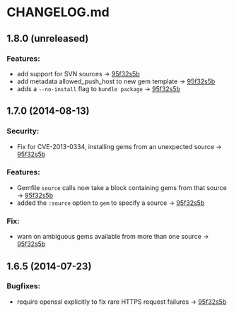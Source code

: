 # CHANGELOG.md

## 1.8.0 (unreleased)

### Features:

  - add support for SVN sources -> [95f32s5b](http://www.google.com)
  - add metadata allowed_push_host to new gem template -> [95f32s5b](http://www.google.com)
  - adds a `--no-install` flag to `bundle package` -> [95f32s5b](http://www.google.com)

## 1.7.0 (2014-08-13)

### Security:

  - Fix for CVE-2013-0334, installing gems from an unexpected source -> [95f32s5b](http://www.google.com)

### Features:

  - Gemfile `source` calls now take a block containing gems from that source -> [95f32s5b](http://www.google.com)
  - added the `:source` option to `gem` to specify a source -> [95f32s5b](http://www.google.com)

### Fix:

  - warn on ambiguous gems available from more than one source -> [95f32s5b](http://www.google.com)

## 1.6.5 (2014-07-23)

### Bugfixes:

  - require openssl explicitly to fix rare HTTPS request failures -> [95f32s5b](http://www.google.com)